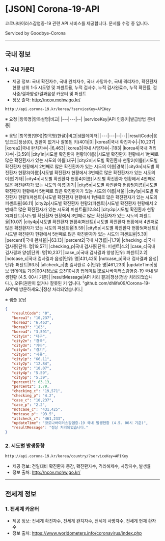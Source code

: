 


# [JSON] Corona-19-API

코로나바이러스감염증-19 관련 API 서비스를 제공합니다.
문서를 수정 중 입니다.

Serviced by Goodbye-Corona

---

## 국내 정보
 ### 1. 국내 카운터
  - 제공 정보: 국내 확진자수, 국내 완치자수, 국내 사망자수, 국내 격리자수, 확진환자 현황 상위 1-5 시도명 및 퍼센트율, 누적 검사수, 누적 검사완료수, 누적 확진률, 검사중/결과양성/결과음성 카운터 및 퍼센트
 - 정보 출처: http://ncov.mohw.go.kr/
 
```html
http://api.corona-19.kr/korea/?serviceKey=APIKey
```
※ 요청
|항목명|항목설명|비고|
|---|---|--|
|serviceKey|API 인증키|발급방법 준비중|

※ 응답
|항목명(영어)|항목명(한글)|비고|샘플데이터|
|---|---|--|--|
|resultCode|응답코드|정상(0), 권한이 없거나 잘못된 키(401)|0|
|korea1|국내 확진자수|-|10,237|
|korea2|국내 완치자수|-|6,463|
|korea3|국내 사망자수|-|183|
|korea4|국내 격리자수|-|3,591|
|city1n|시도별 확진환자 현황1(이름)|시도별 확진환자 현황에서 1번째로 많은 확진환자가 있는 시도의 이름|대구|
|city2n|시도별 확진환자 현황2(이름)|시도별 확진환자 현황에서 2번째로 많은 확진환자가 있는 시도의 이름|경북|
|city3n|시도별 확진환자 현황3(이름)|시도별 확진환자 현황에서 3번째로 많은 확진환자가 있는 시도의 이름|기타|
|city4n|시도별 확진환자 현황4(이름)|시도별 확진환자 현황에서 4번째로 많은 확진환자가 있는 시도의 이름|경기|
|city5n|시도별 확진환자 현황5(이름)|시도별 확진환자 현황에서 5번째로 많은 확진환자가 있는 시도의 이름|서울|
|city1p|시도별 확진환자 현황1(퍼센트)|시도별 확진환자 현황에서 1번째로 많은 확진환자가 있는 시도의 퍼센트율|66.11|
|city2p|시도별 확진환자 현황2(퍼센트)|시도별 확진환자 현황에서 2번째로 많은 확진환자가 있는 시도의 퍼센트율|12.84|
|city3p|시도별 확진환자 현황3(퍼센트)|시도별 확진환자 현황에서 3번째로 많은 확진환자가 있는 시도의 퍼센트율|10.07|
|city4p|시도별 확진환자 현황4(퍼센트)|시도별 확진환자 현황에서 4번째로 많은 확진환자가 있는 시도의 퍼센트율|5.59|
|city5p|시도별 확진환자 현황5(퍼센트)|시도별 확진환자 현황에서 5번째로 많은 확진환자가 있는 시도의 퍼센트율|5.39|
|percent1|국내 완치율|-|63.13|
|percent2|국내 사망률|-|1.79|
|checking_c|국내 검사중|단위: 명|19,571|
|checking_p|국내 검사중|단위: 퍼센트|4.2|
|case_c|국내 검사결과 양성|단위: 명|10,237|
|case_p|국내 검사결과 양성|단위: 퍼센트|2.2|
|notcase_c|국내 검사결과 음성|단위: 명|431,425|
|notcase_p|국내 검사결과 음성|단위: 퍼센트|93.5|
|allcheck_c|총 검사완료 수|단위: 명|461,233|
|updateTime|정보 업데이트 기준|00시정보로 오전10시경 업데이트|코로나바이러스감염증-19 국내 발생현황 (4.5. 00시 기준)|
|resultMessage|API 처리 결과|정상(정상 처리되었습니다.), 오류(권한이 없거나 잘못된 키 입니다. \"github.com\/dhlife09\/Corona-19-API\"에 방문하세요.)|정상 처리되었습니다.|

※ 샘플 응답
 ```json
{
    "resultCode": "0",
    "korea1": "10,237",
    "korea2": "6,463",
    "korea3": "183",
    "korea4": "3,591",
    "city1n": "대구",
    "city2n": "경북",
    "city3n": "기타",
    "city4n": "경기",
    "city5n": "서울",
    "city1p": "66.11",
    "city2p": "12.84",
    "city3p": "10.07",
    "city4p": "5.59",
    "city5p": "5.39",
    "percent1": 63.13,
    "percent2": 1.79,
    "checking_c": "19,571",
    "checking_p": "4.2",
    "case_c": "10,237",
    "case_p": "2.2",
    "notcase_c": "431,425",
    "notcase_p": "93.5",
    "allcheck_c": "461,233",
    "updateTime": "코로나바이러스감염증-19 국내 발생현황 (4.5. 00시 기준)",
    "resultMessage": "정상 처리되었습니다."
}
```

 


 ### 2. 시도별 발생동향
 ```html
http://api.corona-19.kr/korea/country/?serviceKey=APIKey
```
 - 제공 정보: 전일대비 확진환자 증감, 확진환자수, 격리해제수, 사망자수, 발생률
 - 정보 출처: http://ncov.mohw.go.kr/

---

## 전세계 정보
### 1. 전세계 카운터
- 제공 정보: 전세계 확진자수, 전세계 완치자수, 전세계 사망자수, 전세계 현재 환자수
- 정보 출처: https://www.worldometers.info/coronavirus/index.php
